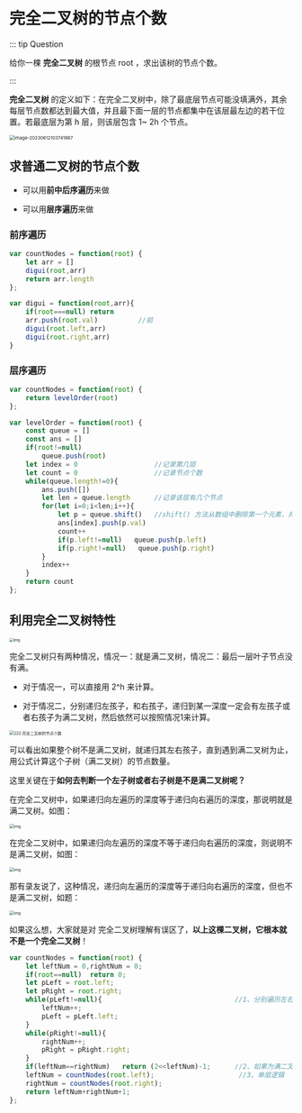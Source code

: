 # 完全二叉树的节点个数

::: tip Question

给你一棵 **完全二叉树** 的根节点 root ，求出该树的节点个数。

:::

**完全二叉树** 的定义如下：在完全二叉树中，除了最底层节点可能没填满外，其余每层节点数都达到最大值，并且最下面一层的节点都集中在该层最左边的若干位置。若最底层为第 h 层，则该层包含 1~ 2h 个节点。

<img src="/images/image-20230612103741887.png" alt="image-20230612103741887" style="zoom:57%;" />

## 求普通二叉树的节点个数

- 可以用**前中后序遍历**来做

- 可以用**层序遍历**来做

### 前序遍历

```js
var countNodes = function(root) {
    let arr = []
    digui(root,arr)
    return arr.length
};

var digui = function(root,arr){
    if(root===null) return
    arr.push(root.val)			//前
    digui(root.left,arr)
    digui(root.right,arr)
}
```

### 层序遍历

```js
var countNodes = function(root) {
    return levelOrder(root)
};

var levelOrder = function(root) {
    const queue = []
    const ans = []
    if(root!=null)  
        queue.push(root)
    let index = 0                   //记录第几层
    let count = 0                   //记录节点个数
    while(queue.length!=0){
        ans.push([])
        let len = queue.length      //记录该层有几个节点
        for(let i=0;i<len;i++){
            let p = queue.shift()   //shift() 方法从数组中删除第一个元素，并返回该元素的值
            ans[index].push(p.val)
            count++
            if(p.left!=null)   queue.push(p.left)
            if(p.right!=null)   queue.push(p.right)
        }
        index++
    }
    return count
};
```

## 利用完全二叉树特性

<img src="/images/20200920221638903-20230310123444151.png" alt="img" style="zoom:47%;" />

完全二叉树只有两种情况，情况一：就是满二叉树，情况二：最后一层叶子节点没有满。

- 对于情况一，可以直接用 2^h 来计算。

- 对于情况二，分别递归左孩子，和右孩子，递归到某一深度一定会有左孩子或者右孩子为满二叉树，然后依然可以按照情况1来计算。

<img src="/images/20201124092543662.png" alt="222.完全二叉树的节点个数" style="zoom:50%;" />

可以看出如果整个树不是满二叉树，就递归其左右孩子，直到遇到满二叉树为止，用公式计算这个子树（满二叉树）的节点数量。

这里关键在于**如何去判断一个左子树或者右子树是不是满二叉树呢？**

在完全二叉树中，如果递归向左遍历的深度等于递归向右遍历的深度，那说明就是满二叉树。如图：

<img src="/images/20220829163554.png" alt="img" style="zoom:50%;" />

在完全二叉树中，如果递归向左遍历的深度不等于递归向右遍历的深度，则说明不是满二叉树，如图：

<img src="/images/20220829163709.png" alt="img" style="zoom:50%;" />

那有录友说了，这种情况，递归向左遍历的深度等于递归向右遍历的深度，但也不是满二叉树，如题：

<img src="/images/20220829163811.png" alt="img" style="zoom:50%;" />

如果这么想，大家就是对 完全二叉树理解有误区了，**以上这棵二叉树，它根本就不是一个完全二叉树**！

```js
var countNodes = function(root) {
    let leftNum = 0,rightNum = 0;
    if(root==null)  return 0;
    let pLeft = root.left;
    let pRight = root.right;
    while(pLeft!=null){                                 //1、分别遍历左右两侧
        leftNum++;
        pLeft = pLeft.left;
    }
    while(pRight!=null){
        rightNum++;
        pRight = pRight.right;
    }
    if(leftNum==rightNum)   return (2<<leftNum)-1;    	//2、如果为满二叉树
    leftNum = countNodes(root.left);                     //3、单层逻辑
    rightNum = countNodes(root.right);
    return leftNum+rightNum+1;
};
```

